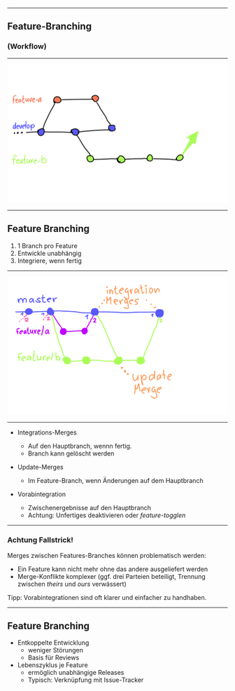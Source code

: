 
---

## Feature-Branching

### (Workflow)

<!-- .slide: data-background-image="sections/workflow-feature-branching/feature-branch.png" data-background-opacity="0.15" -->


---


![Feature-Branching](feature-branch.png)


---

## Feature Branching

 1. 1 Branch pro Feature
 2. Entwickle unabhängig
 3. Integriere, wenn fertig


---

![Integrations- und Update-Merges](workflow-feature-branching.png)

---

 * Integrations-Merges
   - Auf den Hauptbranch, wennn fertig. 
   - Branch kann gelöscht werden

 * Update-Merges
   - Im Feature-Branch, wenn Änderungen auf dem Hauptbranch

 * Vorabintegration
   - Zwischenergebnisse auf den Hauptbranch
   - Achtung: Unfertiges deaktivieren oder *feature-togglen*


---


### Achtung Fallstrick!

Merges zwischen Features-Branches können problematisch werden:

 * Ein Feature kann nicht mehr ohne das andere ausgeliefert werden
 * Merge-Konflikte komplexer (ggf. drei Parteien beteiligt, Trennung zwischen *theirs* und *ours* verwässert)

Tipp: Vorabintegrationen sind oft klarer und einfacher zu handhaben.


---


## Feature Branching

 * Entkoppelte Entwicklung
   - weniger Störungen
   - Basis für Reviews
 * Lebenszyklus je Feature
   - ermöglich unabhängige Releases
   - Typisch: Verknüpfung mit Issue-Tracker




